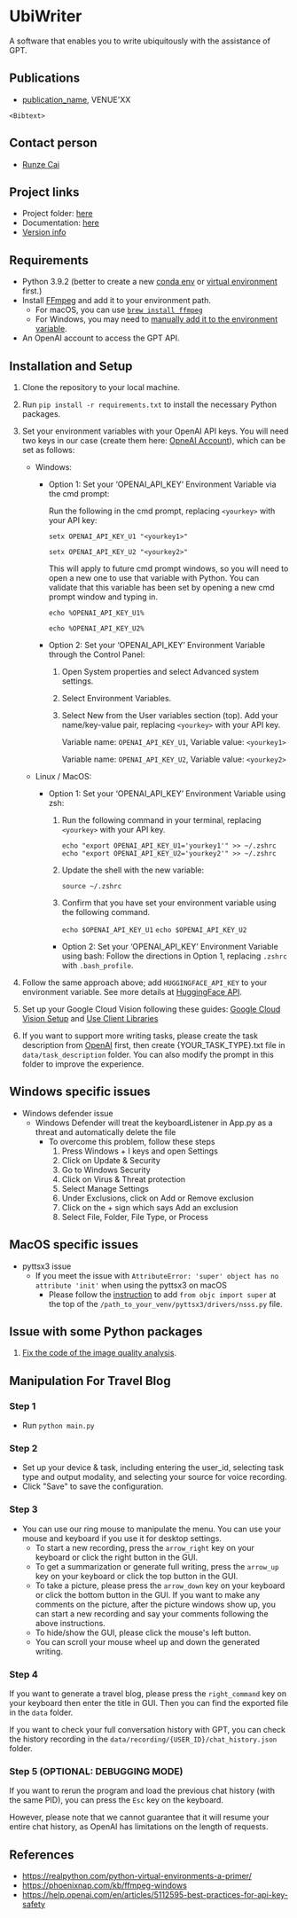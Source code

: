 # UbiWriter
A software that enables you to write ubiquitously with the assistance of GPT.

## Publications
- [publication_name](publication_link), VENUE'XX
```
<Bibtext>

```

## Contact person
- [Runze Cai](http://runzecai.com)


## Project links
- Project folder: [here](project_link)
- Documentation: [here](guide_link)
- [Version info](VERSION.md)


## Requirements
- Python 3.9.2 (better to create a new [conda env](https://conda.io/projects/conda/en/latest/user-guide/tasks/manage-environments.html) or [virtual environment](https://realpython.com/python-virtual-environments-a-primer/) first.)
- Install [FFmpeg](https://ffmpeg.org/) and add it to your environment path.
  - For macOS, you can use [`brew install ffmpeg`](https://formulae.brew.sh/formula/ffmpeg)
  - For Windows, you may need to [manually add it to the environment variable](https://phoenixnap.com/kb/ffmpeg-windows).
- An OpenAI account to access the GPT API.


## Installation and Setup

1. Clone the repository to your local machine.
2. Run `pip install -r requirements.txt` to install the necessary Python packages.
3. Set your environment variables with your OpenAI API keys. You will need two keys in our case (create them here: [OpneAI Account](https://platform.openai.com/account/api-keys)), which can be set as follows:

   - Windows: 

      - Option 1: Set your ‘OPENAI_API_KEY’ Environment Variable via the cmd prompt:

         Run the following in the cmd prompt, replacing `<yourkey>` with your API key:
      
         ```setx OPENAI_API_KEY_U1 "<yourkey1>"```
        
     
         ```setx OPENAI_API_KEY_U2 "<yourkey2>"```

         This will apply to future cmd prompt windows, so you will need to open a new one to use that variable with Python. You can validate that this variable has been set by opening a new cmd prompt window and typing in. 

         ```echo %OPENAI_API_KEY_U1%```
        
     
         ```echo %OPENAI_API_KEY_U2%```

      - Option 2: Set your ‘OPENAI_API_KEY’ Environment Variable through the Control Panel:

         1. Open System properties and select Advanced system settings.
         2. Select Environment Variables.
         3. Select New from the User variables section (top). Add your name/key-value pair, replacing `<yourkey>` with your API key.

            Variable name: `OPENAI_API_KEY_U1`, Variable value: `<yourkey1>`

            Variable name: `OPENAI_API_KEY_U2`, Variable value: `<yourkey2>`

   - Linux / MacOS:

      - Option 1: Set your ‘OPENAI_API_KEY’ Environment Variable using zsh:

         1. Run the following command in your terminal, replacing `<yourkey>` with your API key.

            ```echo "export OPENAI_API_KEY_U1='yourkey1'" >> ~/.zshrc```
            ```echo "export OPENAI_API_KEY_U2='yourkey2'" >> ~/.zshrc```

         2. Update the shell with the new variable:

            ```source ~/.zshrc```

         3. Confirm that you have set your environment variable using the following command.

            ```echo $OPENAI_API_KEY_U1```
            ```echo $OPENAI_API_KEY_U2```

        - Option 2: Set your ‘OPENAI_API_KEY’ Environment Variable using bash:
          Follow the directions in Option 1, replacing `.zshrc` with `.bash_profile`.
4. Follow the same approach above; add `HUGGINGFACE_API_KEY` to your environment variable. See more details at [HuggingFace API](https://huggingface.co/docs/api-inference/quicktour).
5. Set up your Google Cloud Vision following these guides: [Google Cloud Vision Setup](https://cloud.google.com/vision/docs/setup)
and [Use Client Libraries](https://cloud.google.com/vision/docs/detect-labels-image-client-libraries)
6. If you want to support more writing tasks, please create the task description from [OpenAI](https://platform.openai.com/playground/p/default-chat?model=text-davinci-003) first, then create {YOUR_TASK_TYPE}.txt file in ``data/task_description`` folder. 
You can also modify the prompt in this folder to improve the experience.

## Windows specific issues
- Windows defender issue
  - Windows Defender will treat the keyboardListener in App.py as a threat and automatically delete the file 
    - To overcome this problem, follow these steps
      1. Press Windows + I keys and open Settings
      2. Click on Update & Security
      3. Go to Windows Security
      4. Click on Virus & Threat protection
      5. Select Manage Settings
      6. Under Exclusions, click on Add or Remove exclusion
      7. Click on the + sign which says Add an exclusion
      8. Select File, Folder, File Type, or Process

## MacOS specific issues
- pyttsx3 issue
  - If you meet the issue with `AttributeError: 'super' object has no attribute 'init'` when using the pyttsx3 on macOS
    - Please follow the [instruction](https://github.com/RapidWareTech/pyttsx/pull/35/files) to add `from objc import super` at the top of the `/path_to_your_venv/pyttsx3/drivers/nsss.py` file.

## Issue with some Python packages
1. [Fix the code of the image quality analysis](https://github.com/ocampor/image-quality/pull/51).

## Manipulation For Travel Blog

### Step 1
- Run ``python main.py``

### Step 2
- Set up your device & task, including entering the user_id, selecting task type and output modality, and selecting your source for voice recording.
- Click "Save" to save the configuration.

### Step 3
- You can use our ring mouse to manipulate the menu. You can use your mouse and keyboard if you use it for desktop settings.
  - To start a new recording, press the ``arrow_right`` key on your keyboard or click the right button in the GUI. 
  - To get a summarization or generate full writing, press the ``arrow_up`` key on your keyboard or click the top button in the GUI. 
  - To take a picture, please press the ``arrow_down`` key on your keyboard or click the bottom button in the GUI. If you want to make any comments on the picture, after the picture windows show up, you can start a new recording and say your comments following the above instructions.
  - To hide/show the GUI, please click the mouse's left button.
  - You can scroll your mouse wheel up and down the generated writing.

### Step 4
If you want to generate a travel blog, please press the ``right_command`` key on your keyboard then enter the title in GUI.
Then you can find the exported file in the ``data`` folder. 

If you want to check your full conversation history with GPT, you can check the history recording in the ``data/recording/{USER_ID}/chat_history.json`` folder.

### Step 5 (OPTIONAL: DEBUGGING MODE)

If you want to rerun the program and load the previous chat history (with the same PID), you can press the `Esc` key on the keyboard. 

However, please note that we cannot guarantee that it will resume your entire chat history, as OpenAI has limitations on the length of requests.

## References

- https://realpython.com/python-virtual-environments-a-primer/
- https://phoenixnap.com/kb/ffmpeg-windows
- https://help.openai.com/en/articles/5112595-best-practices-for-api-key-safety



